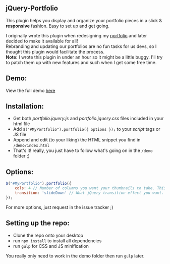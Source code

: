 <h2>jQuery-Portfolio</h2>

<p>This plugin helps you display and organize your portfolio pieces in a slick & <b>responsive</b> fashion. Easy to set up and get going.</p>

I originally wrote this plugin when redesigning my <a href="http://www.arsenetoumani.com">portfolio</a> and later decided to make it available for all!<br/>
Rebranding and updating our portfolios are no fun tasks for us devs, so I thought this plugin would facilitate the process.<br/>
<b>Note:</b> I wrote this plugin in under an hour so it might be a little buggy. I'll try to patch them up with new features and such when I get some free time.

<h2>Demo:</h2>

View the full demo <a href="http://arsenetoumani.github.io/jquery-portfolio/">here</a>

<h2>Installation:</h2>

- Get both <i>portfolio.jquery.js</i> and <i>portfolio.jquery.css</i> files included in your html file
- Add `$("#MyPortfolio").portfolio({ options });` to your <i>script</i> tags or JS file
- Append and edit (to your liking) the HTML snippet you find in `/demo/index.html`
- That's it! really, you just have to follow what's going on in the `/demo` folder ;)

<h2>Options:</h3>

```javascript
$("#MyPortfolio").portfolio({
    cols: 4 // Number of columns you want your thumbnails to take. This is 3 by default
    transition: 'slideDown' // What jQuery transition effect you want. This is slideDown by default
});
```
For more options, just request in the issue tracker ;)

<h2>Setting up the repo:</h2>

- Clone the repo onto your desktop
- run `npm install` to install all dependencies
- run `gulp` for CSS and JS minification

You really only need to work in the demo folder then run `gulp` later.
